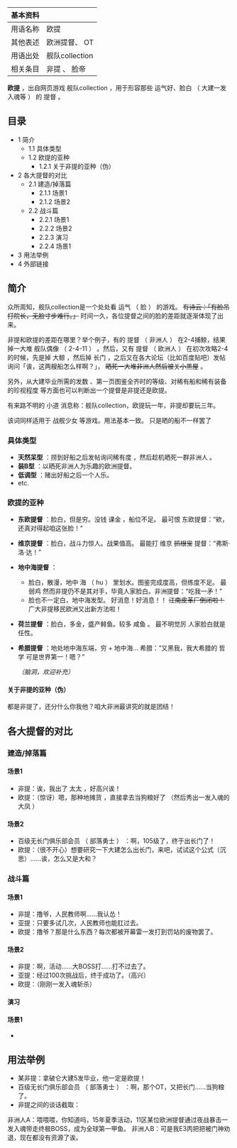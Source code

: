 |  **基本资料**  ||
|---|---|
|用语名称  |  欧提   |
|其他表述  |  欧洲提督、  OT   |
|用语出处  |  舰队collection   |
|相关条目  |  非提  、  脸帝   |
  
**欧提** ，出自网页游戏  舰队collection  ，用于形容那些  运气好、脸白  （  大建一发入魂等  ）  的  提督  。

##  目录

  * 1  简介 
    * 1.1  具体类型 
    * 1.2  欧提的亚种 
      * 1.2.1  关于非提的亚种（伪） 
  * 2  各大提督的对比 
    * 2.1  建造/掉落篇 
      * 2.1.1  场景1 
      * 2.1.2  场景2 
    * 2.2  战斗篇 
      * 2.2.1  场景1 
      * 2.2.2  场景2 
      * 2.2.3  演习 
      * 2.2.4  场景1 
  * 3  用法举例 
  * 4  外部链接 

##  简介

众所周知，舰队collection是一个处处看  运气  （  脸  ）  的游戏。 ~~有诗云：「有脸吊打院长，无脸寸步难行。」~~
时间一久，各位提督之间的脸的差距就逐渐体现了出来。

非提和欧提的差距在哪里？举个例子，有的  提督  （  非洲人  ）  在2-4捕鲸，结果掉一大堆  舰队偶像  （  2-4-11  ）  。然后，又有
提督  （  欧洲人  ）  在初次攻略2-4的时候，先是掉  大鲸  ，然后掉  长门
，之后又在各大论坛（比如百度贴吧）发帖询问「诶，这两艘船怎么样啊？」， ~~晒死一大堆非洲人然后被关小黑屋~~ 。

另外，从大建毕业所需的发数  、第一页图鉴全齐时的等级、对稀有船和稀有装备的珍视程度  等方面也可以判断出一个提督是非提还是欧提。

有来路不明的  小道  消息称：舰队collection，欧提玩一年，非提却要玩三年。

该词同样适用于  战舰少女  等游戏。用法基本一致。  只是晒的船不一样罢了

###  具体类型

  * **天然呆型** ：捞到好船之后发帖询问稀有度  ，然后趁机晒死一群非洲人  。 
  * **装B型** ：以晒死非洲人为乐趣的欧洲提督。 
  * **低调型** ：赌出好船之后一个人乐。 
  * etc. 

###  欧提的亚种

  * **东欧提督** ：脸白，但是穷。没钱  课金  ，船位不足。  最可恨  东欧提督：“欸，还真对得起咱这张脸！” 
  * **维京提督** ：脸白，战斗力惊人。战果值高。  最能打  维京 ~~抓根宝~~ 提督：“弗斯·洛·达！” 
  * **地中海提督** ： 
    * 脸白，散漫，地中  海  （  hu  ）  里划水。图鉴完成度高，但练度不足。  最弱鸡  然而非提仍不是其对手，毕竟人家脸白。非洲提督：“吃我一矛！” 
    * 脸也不一定白，地中海发型。  好消息！好消息！！ ~~江南皮革厂倒闭啦！~~ 广大非提移民欧洲又出新方法啦！ 
  * **荷兰提督** ：脸白，多金，盛产鲱鱼。较多  咸鱼  。  最不明觉厉  人家脸白就是任性。 
  * **希腊提督** ：地处地中海东端，穷 + 地中海...  希腊：“又黑我，我大希腊的  哲学  可是世界第一！嗯？” 

     _（脑洞，欢迎补充）_

####  关于非提的亚种（伪）

都是非提了，还分什么你我他？咱大非洲最讲究的就是团结！

##  各大提督的对比

###  建造/掉落篇

####  场景1

  * 非提：诶，我出了  太太  ，好高兴诶！ 
  * 欧提：（惊讶）嗯，那种地摊货  ，直接拿去当狗粮好了  （然后秀出一发入魂的  大凤  ） 

####  场景2

  * 百级无长门俱乐部会员  （  部落勇士  ）  ：啊，105级了，终于出长门了！ 
  * 欧提：（很不开心）想要研究一下大建怎么出长门，来吧，试试这个公式（沉思）……诶，怎么又是大和？ 

###  战斗篇

####  场景1

  * 非提：撸爷，人民教师啊……我认怂！ 
  * 亚提：只要多试几次，人民教师也能肛过去。 
  * 欧提：撸爷？那是什么东西？每次都被开幕雷一发打到罚站的废物罢了。 

####  场景2

  * 非提：啊，活动……大BOSS打……打不过去了。 
  * 亚提：经过100次挑战后，终于成功了。（高兴） 
  * 欧提：（刚刚一发入魂斩杀） 

####  演习

####  场景1

  * 

##  用法举例

  * 某非提：拿破仑大建5发毕业，他一定是欧提！ 
  * 百级无长门俱乐部会员  （  部落勇士  ）  ：啊，那个OT，又把长门……当狗粮了。 
  * 非提之间的谈话截取： 

非洲人A：喂喂喂，你知道吗，15年夏季活动，11区某位欧洲提督通过夜战暴击一发入魂带走终极BOSS，成为全球第一甲鱼。
非洲人B：可是我E3丙把把被门神劝退，现在都没有资源了诶。